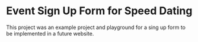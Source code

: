 # Event Sign Up Form for Speed Dating
This project was an example project and playground for a sing up form to be implemented in a future website.
